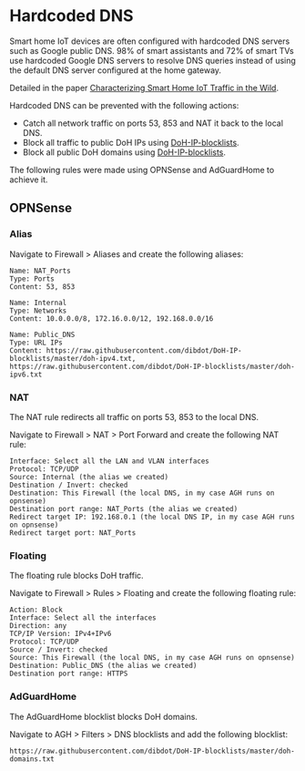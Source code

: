 # Hardcoded DNS

Smart home IoT devices are often configured with hardcoded DNS servers such as Google public DNS. 98% of smart assistants and 72% of smart TVs use hardcoded Google DNS servers to resolve DNS queries instead of using the default DNS server configured at the home gateway.

Detailed in the paper [Characterizing Smart Home IoT Traffic in the Wild](https://arxiv.org/pdf/2001.08288.pdf).

Hardcoded DNS can be prevented with the following actions:

- Catch all network traffic on ports 53, 853 and NAT it back to the local DNS.
- Block all traffic to public DoH IPs using [DoH-IP-blocklists](https://github.com/dibdot/DoH-IP-blocklists).
- Block all public DoH domains using [DoH-IP-blocklists](https://github.com/dibdot/DoH-IP-blocklists).

The following rules were made using OPNSense and AdGuardHome to achieve it.

## OPNSense

### Alias

Navigate to Firewall > Aliases and create the following aliases:

```
Name: NAT_Ports
Type: Ports
Content: 53, 853
```

```
Name: Internal
Type: Networks
Content: 10.0.0.0/8, 172.16.0.0/12, 192.168.0.0/16
```

```
Name: Public_DNS
Type: URL IPs
Content: https://raw.githubusercontent.com/dibdot/DoH-IP-blocklists/master/doh-ipv4.txt, https://raw.githubusercontent.com/dibdot/DoH-IP-blocklists/master/doh-ipv6.txt
```

### NAT

The NAT rule redirects all traffic on ports 53, 853 to the local DNS.

Navigate to Firewall > NAT > Port Forward and create the following NAT rule:

```
Interface: Select all the LAN and VLAN interfaces
Protocol: TCP/UDP
Source: Internal (the alias we created)
Destination / Invert: checked
Destination: This Firewall (the local DNS, in my case AGH runs on opnsense)
Destination port range: NAT_Ports (the alias we created)
Redirect target IP: 192.168.0.1 (the local DNS IP, in my case AGH runs on opnsense)
Redirect target port: NAT_Ports
```

### Floating

The floating rule blocks DoH traffic.

Navigate to Firewall > Rules > Floating and create the following floating rule:

```
Action: Block
Interface: Select all the interfaces
Direction: any
TCP/IP Version: IPv4+IPv6
Protocol: TCP/UDP
Source / Invert: checked
Source: This Firewall (the local DNS, in my case AGH runs on opnsense)
Destination: Public_DNS (the alias we created)
Destination port range: HTTPS
```

### AdGuardHome

The AdGuardHome blocklist blocks DoH domains.

Navigate to AGH > Filters > DNS blocklists and add the following blocklist:

```
https://raw.githubusercontent.com/dibdot/DoH-IP-blocklists/master/doh-domains.txt
```
